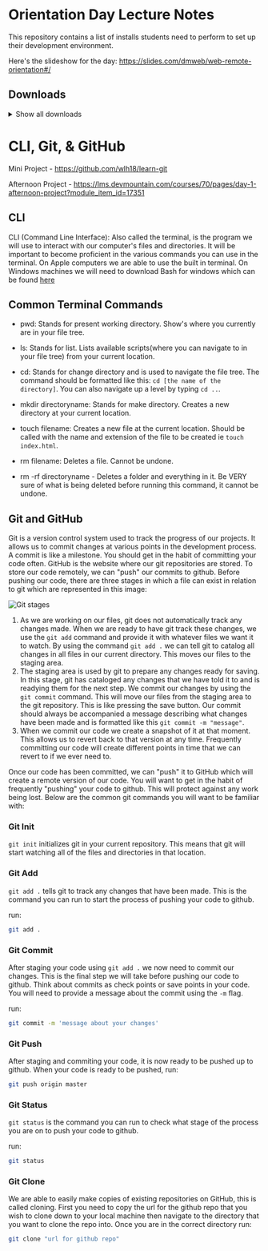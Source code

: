 # Orientation Day Lecture Notes

This repository contains a list of installs students need to perform to set up their development environment.

Here's the slideshow for the day: https://slides.com/dmweb/web-remote-orientation#/

## Downloads
<details>
  <summary>Show all downloads</summary>

### Discord

Link - https://discordapp.com/

All students should create a discord account and join the DevMountain Web server: https://discord.gg/damAMps. Students should change their display name to be their real name. (This can be done by right clicking your own name in the sidebar and selecting `change nickname`.

### Git/Git-bash

All students should download git. Mac users can do so at the link below or by typing `git --version` into their terminal or at the following link:

MacOS - https://git-scm.com/downloads

Windows users should also download git bash, a terminal we will use during the cohort. This can be done here:

Windows - https://gitforwindows.org/

### GitHub

Make sure students have a GitHub account. This is also a good time to configure the username, email, and password of GitHub to work with Git that was just installed.

Link - https://www.github.com

### Node/NPM

Link - https://nodejs.org/en/download/

All students should download and install node. This will install npm automatically.

### VSCode

All students must download Visual Studio Code. This will be our code editor for the duration of the cohort.

Link - https://code.visualstudio.com/download

Students using Macs will need to move the application from their downloads folder to their applications folder. They will then need to install the code command. This is done by opening VSCode and typing `command + shift + p` to open the search bar. Type `shell command` and select the first option.

Students using windows should change the default terminal in VSCode shell by typing `ctrl + shift + p` to open the search bar. Once the search bar is opened, have the students type `select default shell`. They will be able to select Bash as an option.

### Repl.it

Link - https://repl.it/

All students should have a repl account. Use the same email you used to apply for DevMountain

### Canvas

Link - https://lms.devmountain.com/login/canvas

Students should recive an email to create an account for the LMS before starting the program. If you do not recieve this email, feel free to reach out to us.

### The Q

Link - http://q.devmountain.com

Introduce the Q to students, and explain expectations for using the Q. It's generally a good idea to recommend the students bookmark the Q so they have it easily accessible.
</details>


# CLI, Git, & GitHub

Mini Project - https://github.com/wlh18/learn-git

Afternoon Project - https://lms.devmountain.com/courses/70/pages/day-1-afternoon-project?module_item_id=17351

## CLI

CLI (Command Line Interface): Also called the terminal, is the program we will use to interact with our computer's files and directories. It will be important to become proficient in the various commands you can use in the terminal. On Apple computers we are able to use the built in terminal. On Windows machines we will need to download Bash for windows which can be found [here](https://gitforwindows.org/)

## Common Terminal Commands

- pwd: Stands for present working directory. Show's where you currently are in your file tree.

- ls: Stands for list. Lists available scripts(where you can navigate to in your file tree) from your current location.

- cd: Stands for change directory and is used to navigate the file tree. The command should be formatted like this: `cd [the name of the directory]`. You can also navigate up a level by typing `cd ..`.

- mkdir directoryname: Stands for make directory. Creates a new directory at your current location.

- touch filename: Creates a new file at the current location. Should be called with the name and extension of the file to be created ie `touch index.html`.

- rm filename: Deletes a file. Cannot be undone.

- rm -rf directoryname - Deletes a folder and everything in it. Be VERY sure of what is being deleted before running this command, it cannot be undone.

## Git and GitHub

Git is a version control system used to track the progress of our projects. It allows us to commit changes at various points in the development process. A commit is like a milestone. You should get in the habit of committing your code often. GitHub is the website where our git repositories are stored. To store our code remotely, we can "push" our commits to github. Before pushing our code, there are three stages in which a file can exist in relation to git which are represented in this image:

![Git stages](https://res.cloudinary.com/practicaldev/image/fetch/s--Si7ksd-d--/c_limit%2Cf_auto%2Cfl_progressive%2Cq_auto%2Cw_880/https://cdn-images-1.medium.com/max/800/1%2AdiRLm1S5hkVoh5qeArND0Q.png)

1. As we are working on our files, git does not automatically track any changes made. When we are ready to have git track these changes, we use the `git add` command and provide it with whatever files we want it to watch. By using the command `git add .` we can tell git to catalog all changes in all files in our current directory. This moves our files to the staging area.
2. The staging area is used by git to prepare any changes ready for saving. In this stage, git has cataloged any changes that we have told it to and is readying them for the next step. We commit our changes by using the `git commit` command. This will move our files from the staging area to the git repository. This is like pressing the save button. Our commit should always be accompanied a message describing what changes have been made and is formatted like this `git commit -m "message"`.
3. When we commit our code we create a snapshot of it at that moment. This allows us to revert back to that version at any time. Frequently committing our code will create different points in time that we can revert to if we ever need to.

Once our code has been committed, we can "push" it to GitHub which will create a remote version of our code. You will want to get in the habit of frequently "pushing" your code to github. This will protect against any work being lost. Below are the common git commands you will want to be familiar with:

### Git Init

`git init` initializes git in your current repository. This means that git will start watching all of the files and directories in that location.

### Git Add

`git add .` tells git to track any changes that have been made. This is the command you can run to start the process of pushing your code to github.

run:

```bash
git add .
```

### Git Commit

After staging your code using `git add .` we now need to commit our changes. This is the final step we will take before pushing our code to github. Think about commits as check points or save points in your code. You will need to provide a message about the commit using the `-m` flag.

run:

```bash
git commit -m 'message about your changes'
```

### Git Push

After staging and commiting your code, it is now ready to be pushed up to github. When your code is ready to be pushed, run:

```bash
git push origin master
```

### Git Status

`git status` is the command you can run to check what stage of the process you are on to push your code to github.

run:

```bash
git status
```

### Git Clone

We are able to easily make copies of existing repositories on GitHub, this is called cloning. First you need to copy the url for the github repo that you wish to clone down to your local machine then navigate to the directory that you want to clone the repo into. Once you are in the correct directory run:

```bash
git clone "url for github repo"
```

